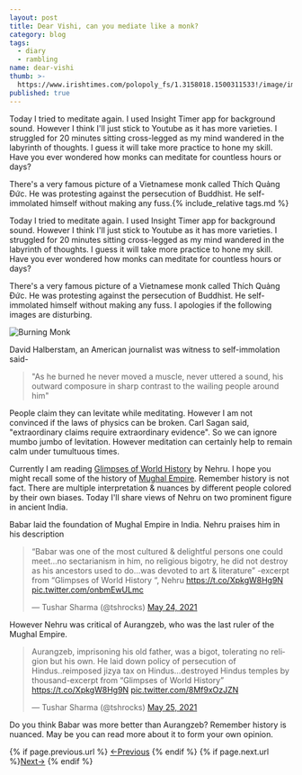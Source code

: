 ```yaml
---
layout: post
title: Dear Vishi, can you mediate like a monk?
category: blog
tags:
  - diary
  - rambling
name: dear-vishi
thumb: >-
  https://www.irishtimes.com/polopoly_fs/1.3158018.1500311533!/image/image.jpg_gen/derivatives/box_620_330/image.jpg
published: true
---
```


<p>Today I tried to meditate again. I used Insight Timer app for background sound. However I think I'll just stick to Youtube as it has more varieties. I struggled for 20 minutes sitting cross-legged as my mind wandered in the labyrinth of thoughts. I guess it will take more practice to hone my skill. Have you ever wondered how monks can meditate for countless hours or days?</p>

There's a very famous picture of a Vietnamese monk called Thích Quảng Đức. He was protesting against the persecution of Buddhist. He self-immolated himself without making any fuss.{% include_relative tags.md %}

<p>Today I tried to meditate again. I used Insight Timer app for background sound. However I think I'll just stick to Youtube as it has more varieties. I struggled for 20 minutes sitting cross-legged as my mind wandered in the labyrinth of thoughts. I guess it will take more practice to hone my skill. Have you ever wondered how monks can meditate for countless hours or days?</p>

There's a very famous picture of a Vietnamese monk called Thích Quảng Đức. He was protesting against the persecution of Buddhist. He self-immolated himself without making any fuss. I apologies if the following images are disturbing.

![Burning Monk](https://upload.wikimedia.org/wikipedia/commons/thumb/3/38/Th%C3%ADch_Qu%E1%BA%A3ng_%C4%90%E1%BB%A9c_self-immolation.jpg/1920px-Th%C3%ADch_Qu%E1%BA%A3ng_%C4%90%E1%BB%A9c_self-immolation.jpg)

David Halberstam, an American journalist was witness to self-immolation said-

> "As he burned he never moved a muscle, never uttered a sound, his outward composure in sharp contrast to the wailing people around him"


People claim they can levitate while meditating. However I am not convinced if the laws of physics can be broken. Carl Sagan said, "extraordinary claims require extraordinary evidence". So we can ignore mumbo jumbo of levitation. However meditation can certainly help to remain calm under tumultuous times.


Currently I am reading [Glimpses of World History](http://randomwits.com/books) by Nehru. I hope you might recall some of the history of [Mughal Empire](https://en.wikipedia.org/wiki/Mughal_Empire). Remember history is not fact. There are multiple interpretation & nuances by different people colored by their own biases. Today I'll share views of Nehru on two prominent figure in ancient India.

Babar laid the foundation of Mughal Empire in India. Nehru praises him in his description

<blockquote class="twitter-tweet"><p lang="en" dir="ltr">“Babar was one of the most cultured &amp; delightful persons one could meet...no sectarianism in him, no religious bigotry, he did not destroy as his ancestors used to do...was devoted to art &amp; literature” -excerpt from “Glimpses of World History “, Nehru <a href="https://t.co/XpkgW8Hg9N">https://t.co/XpkgW8Hg9N</a> <a href="https://t.co/onbmEwULmc">pic.twitter.com/onbmEwULmc</a></p>&mdash; Tushar Sharma (@tshrocks) <a href="https://twitter.com/tshrocks/status/1396728857437241344?ref_src=twsrc%5Etfw">May 24, 2021</a></blockquote> <script async src="https://platform.twitter.com/widgets.js" charset="utf-8"></script>

However Nehru was critical of Aurangzeb, who was the last ruler of the Mughal Empire.

<blockquote class="twitter-tweet"><p lang="en" dir="ltr">Aurangzeb, imprisoning his old father, was a bigot, tolerating no religion but his own. He laid down policy of persecution of Hindus..reimposed jizya tax on Hindus...destroyed Hindus temples by thousand-excerpt from “Glimpses of World History” <a href="https://t.co/XpkgW8Hg9N">https://t.co/XpkgW8Hg9N</a> <a href="https://t.co/8Mf9xOzJZN">pic.twitter.com/8Mf9xOzJZN</a></p>&mdash; Tushar Sharma (@tshrocks) <a href="https://twitter.com/tshrocks/status/1397137200492384256?ref_src=twsrc%5Etfw">May 25, 2021</a></blockquote> <script async src="https://platform.twitter.com/widgets.js" charset="utf-8"></script>


Do you think Babar was more better than Aurangzeb? Remember history is nuanced. May be you can read more about it to form your own opinion. 

<nav class="pagination clear" style="padding-bottom:20px;">
{% if page.previous.url %} <a class="prev-item" href="{{page.previous.url}}" title="Previous Post: {{page.previous.title}}">&larr;Previous</a>   {% endif %}  {% if page.next.url %}<a class="next-item" href="{{page.next.url}}" title="Next Post: {{page.next.title}}">Next&rarr;</a>         {% endif %}
</nav>

